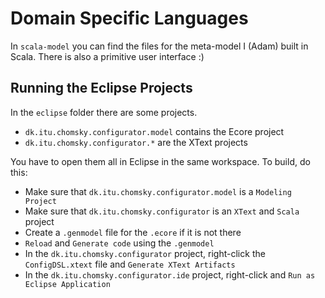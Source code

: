 Domain Specific Languages
=========================

In `scala-model` you can find the files for the meta-model I (Adam) built in
Scala. There is also a primitive user interface :)


Running the Eclipse Projects
----------------------------
In the `eclipse` folder there are some projects.

- `dk.itu.chomsky.configurator.model` contains the Ecore project
- `dk.itu.chomsky.configurator.*` are the XText projects

You have to open them all in Eclipse in the same workspace.
To build, do this:

- Make sure that `dk.itu.chomsky.configurator.model` is a `Modeling Project`
- Make sure that `dk.itu.chomsky.configurator` is an `XText` and `Scala` project
- Create a `.genmodel` file for the `.ecore` if it is not there
- `Reload` and `Generate code` using the `.genmodel`
- In the `dk.itu.chomsky.configurator` project, right-click the `ConfigDSL.xtext`
  file and `Generate XText Artifacts`
- In the `dk.itu.chomsky.configurator.ide` project, right-click and `Run as Eclipse Application`
